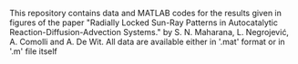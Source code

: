 This repository contains data and MATLAB codes for the results given in figures of the paper "Radially Locked Sun-Ray Patterns in Autocatalytic Reaction-Diffusion-Advection Systems." by S. N. Maharana, L. Negrojević, A. Comolli and A. De Wit.
All data are available either in '.mat' format or in '.m' file itself
